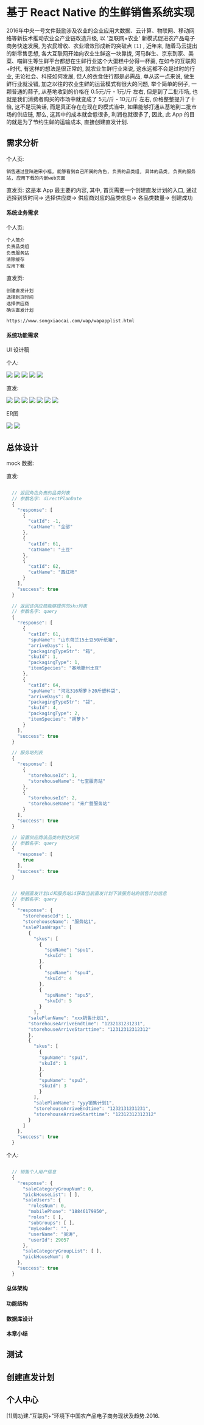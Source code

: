 # 基于 React Native 的生鲜销售系统实现

  2016年中央一号文件鼓励涉及农业的企业应用大数据、云计算、物联网、移动网络等新技术推动农业全产业链改造升级, 以 '互联网+农业' 新模式促进农产品电子商务快速发展, 为农民增收、农业增效形成新的突破点 `[1]` , 近年来, 随着马云提出的新零售思想, 各大互联网开始向农业生鲜这一块靠拢, 河马鲜生、京东到家、美菜、喵鲜生等生鲜平台都想在生鲜行业这个大蛋糕中分得一杯羹, 在如今的互联网+时代, 有这样的想法是很正常的, 就农业生鲜行业来说, 这永远都不会是过时的行业, 无论社会、科技如何发展, 但人的衣食住行都是必需品, 单从这一点来说, 做生鲜行业就没错, 加之以往的农业生鲜的运营模式有很大的问题, 举个简单的例子, 一颗普通的蒜子, 从基地收到的价格在 0.5元/斤 - 1元/斤 左右, 但是到了二批市场, 也就是我们消费者购买的市场中就变成了 5元/斤 - 10元/斤 左右, 价格整整提升了十倍, 这不是玩笑话, 而是真正存在在现在的模式当中, 如果能够打通从基地到二批市场的供应链, 那么, 这其中的成本就会低很多, 利润也就很多了, 因此, 此 App 的目的就是为了节约生鲜的运输成本, 直接创建直发计划.

## 需求分析

  个人页:

    销售通过登陆进宋小福, 能够看到自己所属的角色, 负责的品类组, 具体的品类, 负责的服务站, 应用下载的内嵌web页面

  直发页:
    这是本 App 最主要的内容, 其中, 首页需要一个创建直发计划的入口, 通过选择到货时间-> 选择供应商-> 供应商对应的品类信息-> 各品类数量-> 创建成功

  #### 系统业务需求

  个人页:

    个人简介
    负责品类组
    负责服务站
    清除缓存
    应用下载

  直发页:

    创建直发计划
    选择到货时间
    选择供应商
    确认直发计划

    https://www.songxiaocai.com/wap/wapapplist.html
  #### 系统功能需求

UI 设计稿

个人: 

  ![](./important/mine/page-mine.png)
  ![](./important/mine/page-cat.png)
  ![](./important/mine/page-mine-details-1.png)
  ![](./important/mine/page-mine-details-2.png)
  ![](./important/mine/page-pickhouse.png)

直发: 

  ![](./important/direct/direct-1.png)
  ![](./important/direct/direct-2.png)
  ![](./important/direct/direct-3.png)
  ![](./important/direct/direct-4.png)
  ![](./important/direct/direct-5.png)
  ![](./important/direct/direct-6.png)
  ![](./important/direct/direct-7.png)
  
ER图

![](./important/mine/mine_import.png)
![](./important/direct/direct_import.png)


## 总体设计

mock 数据:

直发: 

```JavaScript

  // 返回角色负责的品类列表
  // 参数名字: directPlanDate
  {
    "response": [
      {
        "catId": -1,
        "catName": "全部"
      },
      {
        "catId": 61,
        "catName": "土豆"
      },
      {
        "catId": 62,
        "catName": "西红柿"
      }
    ],
    "success": true
  }

  // 返回该供应商能够提供的sku列表
  // 参数名字: query
  {
    "response": [
      {
        "catId": 61,
        "spuName": "山东荷兰15土豆50斤纸箱",
        "arriveDays": 1,
        "packagingTypeStr": "箱",
        "skuId": 1,
        "packagingType": 1,
        "itemSpecies": "基地滕州土豆"
      },
      {
        "catId": 64,
        "spuName": "河北316胡萝卜20斤塑料袋",
        "arriveDays": 0,
        "packagingTypeStr": "袋",
        "skuId": 4,
        "packagingType": 2,
        "itemSpecies": "胡萝卜"
      }
    ],
    "success": true
  }

  // 服务站列表
  {
    "response": [
      {
        "storehouseId": 1,
        "storehouseName": "七宝服务站"
      },
      {
        "storehouseId": 2,
        "storehouseName": "来广营服务站"
      }
    ],
    "success": true
  }

  // 设置供应商该品类的到达时间
  // 参数名字: query
  {
    "response": [
      true
    ],
    "success": true
  }


  // 根据直发计划id和服务站id获取当前直发计划下该服务站的销售计划信息
  // 参数名字: query
  {
    "response": {
      "storehouseId": 1,
      "storehouseName": "服务站1",
      "salePlanWraps": [
        {
          "skus": [
            {
              "spuName": "spu1",
              "skuId": 1
            },
            {
              "spuName": "spu4",
              "skuId": 4
            },
            {
              "spuName": "spu5",
              "skuId": 5
            }
          ],
        "salePlanName": "xxx销售计划1",
        "storehouseArriveEndtime": "1232131231231",
        "storehouseArriveStarttime": "12312312312312"
        },
        {
          "skus": [
            {
            "spuName": "spu1",
            "skuId": 1
            },
            {
            "spuName": "spu3",
            "skuId": 3
            }
          ],
          "salePlanName": "yyy销售计划1",
          "storehouseArriveEndtime": "1232131231231",
          "storehouseArriveStarttime": "12312312312312"
        }
      ]
    },
    "success": true
  }

```

个人:

```JavaScript

  // 销售个人用户信息
  {
    "response": {
      "saleCategoryGroupNum": 0,
      "pickHouseList": [ ],
      "saleUsers": {
        "rolesNum": 0,
        "mobilePhone": "18846179950",
        "roles": [ ],
        "subGroups": [ ],
        "myLeader": "",
        "userName": "吴涛",
        "userId": 29057
      },
      "saleCategoryGroupList": [ ],
      "pickHouseNum": 0
    },
    "success": true
  }

```

  #### 总体架构
  #### 功能结构
  #### 数据库设计
  #### 本章小结

## 
## 测试


## 创建直发计划
## 个人中心




[1]周功建."互联网+"环境下中国农产品电子商务现状及趋势.2016.

